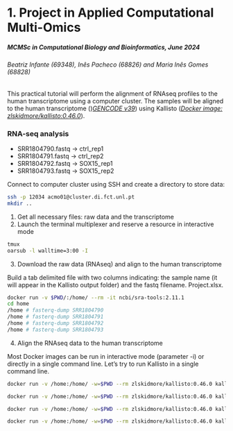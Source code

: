 # 1. Project in Applied Computational Multi-Omics
##### _MCMSc in Computational Biology and Bioinformatics, June 2024_
###### _Beatriz Infante (69348), Inês Pacheco (68826) and Maria Inês Gomes (68828)_


This practical tutorial will perform the alignment of RNAseq profiles to the human transcriptome using a computer cluster. 
The samples will be aligned to the human transcriptome ()[*GENCODE v39*][Gencode]) using Kallisto ([*Docker image: zlskidmore/kallisto:0.46.0*][kallisto]). 

### RNA-seq analysis
- SRR1804790.fastq -> ctrl_rep1
- SRR1804791.fastq -> ctrl_rep2
- SRR1804792.fastq -> SOX15_rep1
- SRR1804793.fastq -> SOX15_rep2

Connect to computer cluster using SSH and create a directory to store data:
```sh
ssh -p 12034 acmo01@cluster.di.fct.unl.pt
mkdir ..
```

1. Get all necessary files: raw data and the transcriptome
2. Launch the terminal multiplexer and reserve a resource in interactive mode
```sh
tmux
oarsub -l walltime=3:00 -I
```

3. Download the raw data (RNAseq) and align to the human transcriptome

Build a tab delimited file with two columns indicating: the sample name (it will appear in the Kallisto output folder) and the fastq filename. Project.xlsx.
```sh
docker run -v $PWD/:/home/ --rm -it ncbi/sra-tools:2.11.1
cd home
/home # fasterq-dump SRR1804790
/home # fasterq-dump SRR1804791
/home # fasterq-dump SRR1804792
/home # fasterq-dump SRR1804793
```

4. Align the RNAseq data to the human transcriptome

Most Docker images can be run in interactive mode (parameter -i) or directly in a single command line. Let’s try to run Kallisto in a single command line.
```sh
docker run -v /home:/home/ -w=$PWD --rm zlskidmore/kallisto:0.46.0 kallisto quant -i gencode.v39.transcriptome.idx -o ctrl_rep1 --single -t 8 -l 250 -s 50 SRR1804790.fastq

docker run -v /home:/home/ -w=$PWD --rm zlskidmore/kallisto:0.46.0 kallisto quant -i gencode.v39.transcriptome.idx -o ctrl_rep2 --single -t 8 -l 250 -s 50 SRR1804791.fastq

docker run -v /home:/home/ -w=$PWD --rm zlskidmore/kallisto:0.46.0 kallisto quant -i gencode.v39.transcriptome.idx -o SOX15_rep1 --single -t 8 -l 250 -s 50 SRR1804792.fastq

docker run -v /home:/home/ -w=$PWD --rm zlskidmore/kallisto:0.46.0 kallisto quant -i gencode.v39.transcriptome.idx -o SOX15_rep2 --single -t 8 -l 250 -s 50 SRR1804793.fastq
```

   [Gencode]: <https://www.gencodegenes.org/>
   [kallisto]: <https://hub.docker.com/r/zlskidmore/kallisto>
   
